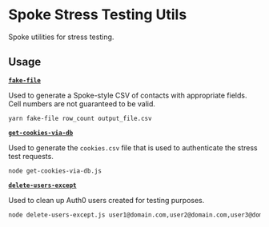 # Spoke Stress Testing Utils

Spoke utilities for stress testing.

## Usage

[**`fake-file`**](./fakeFile.js)

Used to generate a Spoke-style CSV of contacts with appropriate fields. Cell numbers are not guaranteed to be valid.

```sh
yarn fake-file row_count output_file.csv
```

[**`get-cookies-via-db`**](./get-cookies-via-db.js)

Used to generate the `cookies.csv` file that is used to authenticate the stress test requests.

```sh
node get-cookies-via-db.js
```

[**`delete-users-except`**](./delete-users-except.js)

Used to clean up Auth0 users created for testing purposes.

```sh
node delete-users-except.js user1@domain.com,user2@domain.com,user3@domain.com
```

